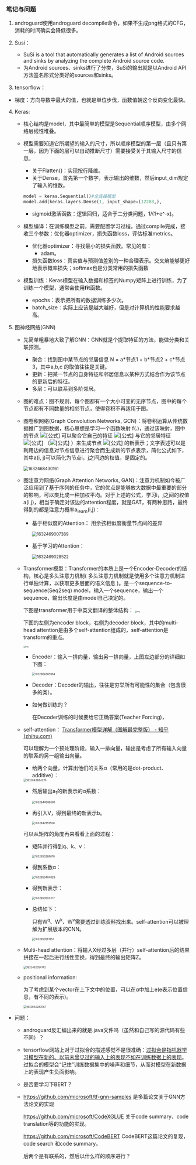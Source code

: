 ### 笔记与问题

1. androguard使用androguard decompile命令，如果不生成png格式的CFG，消耗的时间确实会降低很多。

2. Susi：
   - SuSi is a tool that automatically generates a list of Android sources and sinks by analyzing the complete Android source code. 
   - 为Android sources、sinks进行了分类，SuSi的输出就是以Android API方法签名形式分类好的sources和sinks。

3. tensorflow：
   
- 梯度：方向导数中最大的值，也就是单位步伐，函数值朝这个反向变化最快。
  
4. Keras:

   - 核心结构是model，其中最简单的模型是Sequential顺序模型，由多个网络层线性堆叠。

   - 模型需要知道它所期望的输入的尺寸，所以顺序模型的第一层（且只有第一层，因为下面的层可以自动推断尺寸）需要接受关于其输入尺寸的信息。
   
     - 关于Flatten()：实现按行降维。
     - 关于Dense，首先第一个数字，表示输出的维数，然后input_dim规定了输入的维数。
   
     ```python
     model = keras.Sequential()#全连接模型
     model.add(keras.layers.Dense(1, input_shape=(12288,), 			 activation=keras.activations.sigmoid))#这里的1表示输出层的结点数
     ```
   
     - sigmoid激活函数：逻辑回归，适合于二分类问题，1/(1+e^-x)。
   
   - 模型编译：在训练模型之前，需要配置学习过程，通过compile完成，接收三个参数：优化器optimizer，损失函数loss，评估标准metrics。
   
     - 优化器optimizer：寻找最小的损失函数。常见的有：
       - adam。
     - 损失函数loss：真实值与预测值差别的一种合理表示。交叉熵能够更好地表示概率损失；softmax也是分类常用的损失函数
   
   - 模型训练：Keras模型在输入数据和标签的Numpy矩阵上进行训练，为了训练一个模型，通常会使用**fit**函数。
   
     - epochs：表示把所有的数据训练多少次。
     - batch_size：实际上应该是越大越好，但是对计算机的性能要求越高。

5. 图神经网络(GNN)

   - 先简单粗暴地大致了解GNN：GNN就是个提取特征的方法，能做分类和关联预测。
     - 聚合：找到图中某节点的邻居信息 N = a\*节点1 + b\*节点2 + c\*节点3，其中a,b,c 的取值往往是关键。
     - 更新：把某一节点的自身特征和邻居信息以某种方式结合作为该节点的更新后的特征。
     - 多层：可以联系到多阶邻居。

   - 图的难点：图不规则，每个图都有一个大小可变的无序节点，图中的每个节点都有不同数量的相邻节点，使得卷积不再适用于图。
   
   - 图卷积网络(Graph Convolution Networks, GCN)：将卷积运算从传统数据推广到图数据，核心思想是学习一个函数映射 f(.)，通过该映射，图中的节点 ![[公式]](https://www.zhihu.com/equation?tex=v_%7Bi%7D)   可以聚合它自己的特征 ![[公式]](https://www.zhihu.com/equation?tex=x_%7Bi%7D) 与它的邻居特征 ![[公式]](https://www.zhihu.com/equation?tex=x_%7Bj%7D) （![[公式]](https://www.zhihu.com/equation?tex=j%5Cin+N%28v_%7Bi%7D%29) ）来生成节点 ![[公式]](https://www.zhihu.com/equation?tex=v_%7Bi%7D) 的新表示；文字表述可以是利用边的信息对节点信息进行聚合而生成新的节点表示，简化公式如下，其中a(i, j)可以简化为节点i，j之间边的权值，是固定的。 
   
     <img src="D:\APP\Typora\images_data\1632468430161.png" alt="1632468430161" style="zoom:80%;" />
   
   - 图注意力网络(Graph Attention Networks, GAN)：注意力机制如今被广泛应用到了基于序列的任务中，它的优点是能够放大数据中最重要的部分的影响，可以类比成一种加权平均。对于上述的公式，学习i，j之间的权值a(i,j)，相当于确定对该边的attention程度，就是GAT，有两种思路，最终得到的都是注意力概率a<sub>learn</sub>(i,j)：
   
     - 基于相似度的Attention： 用余弦相似度衡量节点间的差异
   
       <img src="D:\APP\Typora\images_data\1632469007389.png" alt="1632469007389" style="zoom:80%;" />
   
     - 基于学习的Attention：
   
       <img src="D:\APP\Typora\images_data\1632469028522.png" alt="1632469028522" style="zoom:80%;" />
   
   - Transformer模型：Transformer的本质上是一个Encoder-Decoder的结构，核心是多头注意力机制( 多头注意力机制就是使用多个注意力机制进行单独计算，以获取更多层面的语义信息 )。是一个sequence-to-sequence(Seq2seq) model，输入一个sequence，输出一个sequence，输出长度是由model自己决定的。
   
     下图是transformer用于中英文翻译的整体结构：
      <img src="https://upload-images.jianshu.io/upload_images/20030902-925e9c82bea8e475.png?imageMogr2/auto-orient/strip|imageView2/2/w/1200/format/webp" alt="img" style="zoom: 33%;" />
   
     下图的左侧为encoder block，右侧为decoder block，其中的multi-head attention是由多个self-attention组成的，self-attention是transform的重点。
   
      <img src="https://pic2.zhimg.com/80/v2-16f97513b2e0f0f25155bf140586c0ad_720w.jpg" alt="img" style="zoom:33%;" />
   
     - Encoder：输入一排向量，输出另一排向量，上图左边部分的详细如下图：
   
       <img src="D:\APP\Typora\images_data\1632664365964.png" alt="1632664365964" style="zoom:50%;" />
   
     - Decoder：Decoder的输出，往往是穷举所有可能性的集合（包含很多的类）。
   
     - 如何做训练的？
   
       在Decoder训练的时候要给它正确答案(Teacher Forcing)，
   
       
   
   - self-attention： [Transformer模型详解（图解最完整版） - 知乎 (zhihu.com)](https://zhuanlan.zhihu.com/p/338817680) 
   
     可以理解为一个预处理阶段，输入一排向量，输出是考虑了所有输入向量的联系的另一组输出向量。
   
     - 给两个向量，计算出他们的关系α（常用的是dot-product、additive）：
   
     <img src="D:\APP\Typora\images_data\1632643884276.png" alt="1632643884276" style="zoom:50%;" />
   
     - 然后输出a<sub>1</sub>的新表示的α系数：	
   
       <img src="D:\APP\Typora\images_data\1632644086091.png" alt="1632644086091" style="zoom:50%;" />
   
     - 再引入V，得到最终的新表示b。
   
       <img src="D:\APP\Typora\images_data\1632647855508.png" alt="1632647855508" style="zoom:50%;" />
   
     可以从矩阵的角度再来看看上面的过程：
   
     - 矩阵并行得到q、k、v：
   
       <img src="D:\APP\Typora\images_data\1632653268676.png" alt="1632653268676" style="zoom:50%;" />
   
     - 得到系数α：
   
       <img src="D:\APP\Typora\images_data\1632653404829.png" alt="1632653404829" style="zoom:50%;" />
   
     - 得到新表示：
   
       <img src="D:\APP\Typora\images_data\1632653503377.png" alt="1632653503377" style="zoom:50%;" />
   
     - 总结如下：
   
       只有W<sup>q</sup>、W<sup>k</sup>、W<sup>v</sup>需要透过训练资料找出来。self-attention可以被理解为扩展版本的CNN。
   
       <img src="D:\APP\Typora\images_data\1632653561357.png" alt="1632653561357" style="zoom:50%;" />
   
     
   
   - Multi-head attention：将输入X经过多层（并行）self-attention后的结果拼接在一起后进行线性变换，得到最终的输出矩阵Z。
   
     <img src="D:\APP\Typora\images_data\1632482354142.png" alt="1632482354142" style="zoom:50%;" />
   
   - positional information:
   
     为了考虑到某个vector在上下文中的位置，可以在α中加上e(e表示位置信息，有不同的表示)。
   
     <img src="D:\APP\Typora\images_data\1632654287067.png" alt="1632654287067" style="zoom:50%;" />

- 问题：
  - androguard反汇编出来的就是.java文件吗（虽然和自己写的源代码有些不同）？
  
  - tensorflow网站上对于过拟合的描述感觉不是很准确：<u>过拟合是指机器学习模型在新的、以前未曾见过的输入上的表现不如在训练数据上的表现</u>。过拟合的模型会“记住”训练数据集中的噪声和细节，从而对模型在新数据上的表现产生负面影响。 
  
  - 是否要学习下BERT？
  
  - https://github.com/microsoft/tf-gnn-samples 是多篇论文关于GNN方法论文的实现
  
    https://github.com/microsoft/CodeXGLUE 关于code summary、code translation等的功能的实现。
  
    https://github.com/microsoft/CodeBERT CodeBERT这篇论文的复现， code search 和code summary。
  
    后两个是有联系的，然后以什么样的顺序进行？